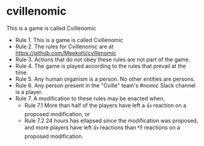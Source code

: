 # cvillenomic
This is a game is called Cvillenomic

* Rule 1. This is a game is called Cvillenomic
* Rule 2. The rules for Cvillenomic are at https://github.com/Meekohi/cvillenomic
* Rule 3. Actions that do not obey these rules are not part of the game.
* Rule 4. The game is played according to the rules that prevail at the time.
* Rule 5. Any human organism is a person. No other entities are persons.
* Rule 6. Any person present in the "Cville" team's #nomic Slack channel is a player.
* Rule 7. A modification to these rules may be enacted when,
  * Rule 7.1 More than half of the players have left a :+1: reaction on a proposed modification, or
  * Rule 7.2 24 hours has ellapsed since the modification was proposed, and more players have left :+1: reactions than :-1: reactions on a proposed modification.
